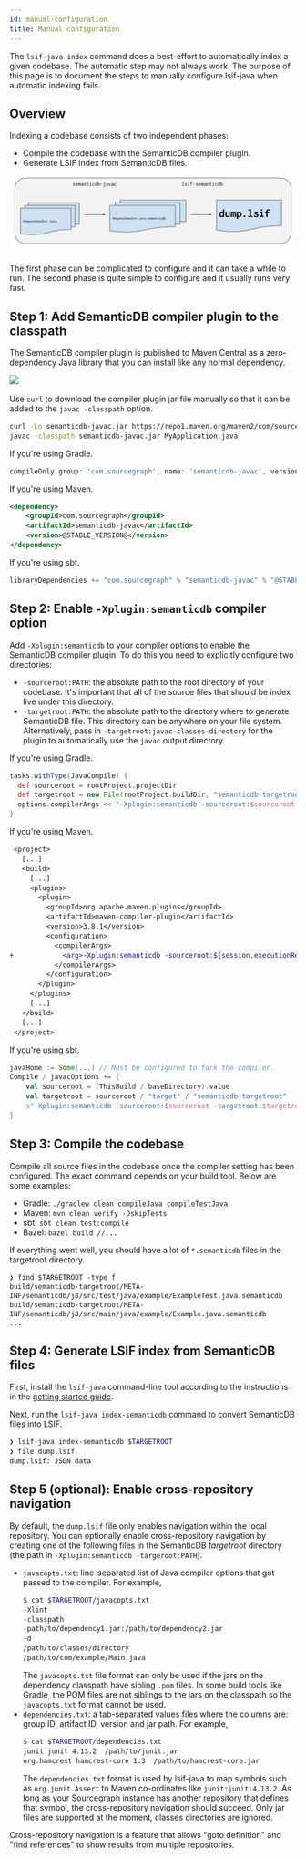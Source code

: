 ```yaml
---
id: manual-configuration
title: Manual configuration
---
```


The `lsif-java index` command does a best-effort to automatically index a given
codebase. The automatic step may not always work. The purpose of this page is to
document the steps to manually configure lsif-java when automatic indexing
fails.

## Overview

Indexing a codebase consists of two independent phases:

- Compile the codebase with the SemanticDB compiler plugin.
- Generate LSIF index from SemanticDB files.

![A three stage pipeline that starts with a list of Java sources, creates a list of SemanticDB files that then become a single LSIF index.](assets/semanticdb-javac-pipeline.svg)

The first phase can be complicated to configure and it can take a while to run.
The second phase is quite simple to configure and it usually runs very fast.

## Step 1: Add SemanticDB compiler plugin to the classpath

The SemanticDB compiler plugin is published to Maven Central as a
zero-dependency Java library that you can install like any normal dependency.

[![](https://img.shields.io/maven-central/v/com.sourcegraph/semanticdb-javac)](https://repo1.maven.org/maven2/com/sourcegraph/semanticdb-javac/)

Use `curl` to download the compiler plugin jar file manually so that it can be
added to the `javac -classpath` option.

```sh
curl -Lo semanticdb-javac.jar https://repo1.maven.org/maven2/com/sourcegraph/semanticdb-javac/@STABLE_VERSION@/semanticdb-javac-@STABLE_VERSION@.jar
javac -classpath semanticdb-javac.jar MyApplication.java
```

If you're using Gradle.

```groovy
compileOnly group: 'com.sourcegraph', name: 'semanticdb-javac', version: '@STABLE_VERSION@'
```

If you're using Maven.

```xml
<dependency>
    <groupId>com.sourcegraph</groupId>
    <artifactId>semanticdb-javac</artifactId>
    <version>@STABLE_VERSION@</version>
</dependency>
```

If you're using sbt.

```scala
libraryDependencies += "com.sourcegraph" % "semanticdb-javac" % "@STABLE_VERSION@"
```

## Step 2: Enable `-Xplugin:semanticdb` compiler option

Add `-Xplugin:semanticdb` to your compiler options to enable the SemanticDB
compiler plugin. To do this you need to explicitly configure two directories:

- `-sourceroot:PATH`: the absolute path to the root directory of your codebase.
  It's important that all of the source files that should be index live under
  this directory.
- `-targetroot:PATH`: the absolute path to the directory where to generate
  SemanticDB file. This directory can be anywhere on your file system.  
  Alternatively, pass in `-targetroot:javac-classes-directory` for the plugin to
  automatically use the `javac` output directory.

If you're using Gradle.

```groovy
tasks.withType(JavaCompile) {
  def sourceroot = rootProject.projectDir
  def targetroot = new File(rootProject.buildDir, "semanticdb-targetroot")
  options.compilerArgs << "-Xplugin:semanticdb -sourceroot:$sourceroot -targetroot:$targetroot"
}
```

If you're using Maven.

```diff
 <project>
   [...]
   <build>
     [...]
     <plugins>
       <plugin>
         <groupId>org.apache.maven.plugins</groupId>
         <artifactId>maven-compiler-plugin</artifactId>
         <version>3.8.1</version>
         <configuration>
           <compilerArgs>
+            <arg>-Xplugin:semanticdb -sourceroot:${session.executionRootDirectory} -targetroot:${session.executionRootDirectory}/target/semanticdb-targetroot</arg>
           </compilerArgs>
         </configuration>
       </plugin>
     </plugins>
     [...]
   </build>
   [...]
 </project>
```

If you're using sbt.

```scala
javaHome := Some(...) // Must be configured to fork the compiler.
Compile / javacOptions += {
    val sourceroot = (ThisBuild / baseDirectory).value
    val targetroot = sourceroot / "target" / "semanticdb-targetroot"
    s"-Xplugin:semanticdb -sourceroot:$sourceroot -targetroot:$targetroot"
}
```

## Step 3: Compile the codebase

Compile all source files in the codebase once the compiler setting has been
configured. The exact command depends on your build tool. Below are some
examples:

- Gradle: `./gradlew clean compileJava compileTestJava`
- Maven: `mvn clean verify -DskipTests`
- sbt: `sbt clean test:compile`
- Bazel: `bazel build //...`

If everything went well, you should have a lot of `*.semanticdb` files in the
targetroot directory.

```
❯ find $TARGETROOT -type f
build/semanticdb-targetroot/META-INF/semanticdb/j8/src/test/java/example/ExampleTest.java.semanticdb
build/semanticdb-targetroot/META-INF/semanticdb/j8/src/main/java/example/Example.java.semanticdb
...
```

## Step 4: Generate LSIF index from SemanticDB files

First, install the `lsif-java` command-line tool according to the instructions
in the [getting started guide](getting-started.md).

Next, run the `lsif-java index-semanticdb` command to convert SemanticDB files
into LSIF.

```sh
❯ lsif-java index-semanticdb $TARGETROOT
❯ file dump.lsif
dump.lsif: JSON data
```

## Step 5 (optional): Enable cross-repository navigation

By default, the `dump.lsif` file only enables navigation within the local
repository. You can optionally enable cross-repository navigation by creating
one of the following files in the SemanticDB _targetroot_ directory (the path in
`-Xplugin:semanticdb -targeroot:PATH`).

- `javacopts.txt`: line-separated list of Java compiler options that got passed
  to the compiler. For example,
  ```sh
  $ cat $TARGETROOT/javacopts.txt
  -Xlint
  -classpath
  -path/to/dependency1.jar:/path/to/dependency2.jar
  -d
  /path/to/classes/directory
  /path/to/com/example/Main.java
  ```
  The `javacopts.txt` file format can only be used if the jars on the dependency
  classpath have sibling `.pom` files. In some build tools like Gradle, the POM
  files are not siblings to the jars on the classpath so the `javacopts.txt`
  format cannot be used.
- `dependencies.txt`: a tab-separated values files where the columns are: group
  ID, artifact ID, version and jar path. For example,
  ```sh
  $ cat $TARGETROOT/dependencies.txt
  junit junit 4.13.2  /path/to/junit.jar
  org.hamcrest hamcrest-core 1.3  /path/to/hamcrest-core.jar
  ```
  The `dependencies.txt` format is used by lsif-java to map symbols such as
  `org.junit.Assert` to Maven co-ordinates like `junit:junit:4.13.2`. As long as
  your Sourcegraph instance has another repository that defines that symbol, the
  cross-repository navigation should succeed. Only jar files are supported at
  the moment, classes directories are ignored.

Cross-repository navigation is a feature that allows "goto definition" and "find
references" to show results from multiple repositories.
